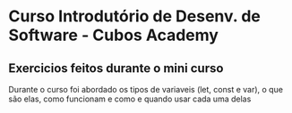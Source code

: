 # Curso Introdutório de Desenv. de Software - Cubos Academy

## Exercicios feitos durante o mini curso

Durante o curso foi abordado os tipos de variaveis (let, const e var), o que são elas, como funcionam e como e quando usar cada uma delas


